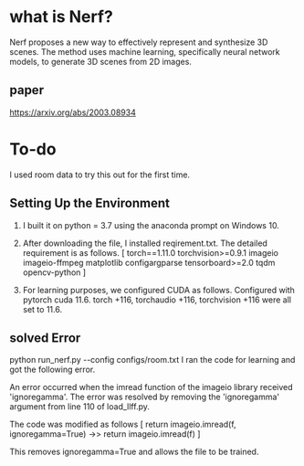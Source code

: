 # what is Nerf?
Nerf proposes a new way to effectively represent and synthesize 3D scenes.
The method uses machine learning, specifically neural network models, to generate 3D scenes from 2D images.


## paper
https://arxiv.org/abs/2003.08934


# To-do
I used room data to try this out for the first time.

## Setting Up the Environment
1. I built it on python = 3.7 using the anaconda prompt on Windows 10. 
2. After downloading the file, I installed reqirement.txt. 
The detailed requirement is as follows.
[
torch==1.11.0
torchvision>=0.9.1
imageio
imageio-ffmpeg
matplotlib
configargparse
tensorboard>=2.0
tqdm
opencv-python
]

3. For learning purposes, we configured CUDA as follows.
Configured with pytorch cuda 11.6.
torch +116, 
torchaudio +116, 
torchvision +116 
were all set to 11.6.

## solved Error
python run_nerf.py --config configs/room.txt
I ran the code for learning and got the following error.

An error occurred when the imread function of the imageio library received 'ignoregamma'. 
The error was resolved by removing the 'ignoregamma' argument from line 110 of load_llff.py. 

The code was modified as follows 
[
return imageio.imread(f, ignoregamma=True)
->>
return imageio.imread(f)
]

This removes ignoregamma=True and allows the file to be trained.
